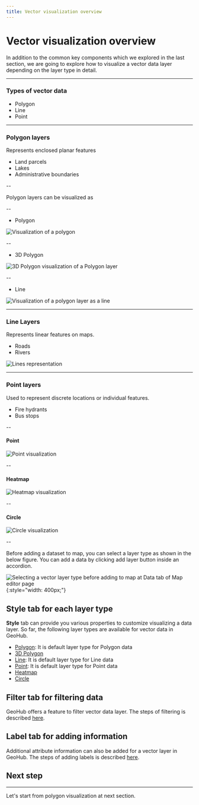 ```yaml
---
title: Vector visualization overview
---
```


# Vector visualization overview

<hidden>

In addition to the common key components which we explored in the last section, we are going to explore how to visualize a vector data layer depending on the layer type in detail.

</hidden>

---

### Types of vector data

- Polygon
- Line
- Point

---

### Polygon layers

Represents enclosed planar features

- Land parcels
- Lakes
- Administrative boundaries

--

Polygon layers can be visualized as

--

- Polygon

![Visualization of a polygon](../assets/visualization/visualizationPolygon.png)

--

- 3D Polygon

![3D Polygon visualization of a Polygon layer](../assets/visualization/vislualization-3D-Polygon.png)


--

- Line

![Visualization of a polygon layer as a line](../assets/visualization/visualization-Polygon-as-line.png)



---

### Line Layers

Represents linear features on maps.

- Roads
- Rivers

![Lines representation](../assets/visualization/visualizationLine.png)


---

### Point layers

Used to represent discrete locations or individual features.

- Fire hydrants
- Bus stops


--
#### Point

![Point visualization](../assets/visualization/visualizationPoint.png)

--
#### Heatmap

![Heatmap visualization](../assets/visualization/visualizationHeatmap.png)

--

#### Circle

![Circle visualization](../assets/visualization/visualizationCircle.png)


--


<hidden>

Before adding a dataset to map, you can select a layer type as shown in the below figure. You can add a data by clicking add layer button inside an accordion.

![Selecting a vector layer type before adding to map at Data tab of Map editor page](../assets/visualization/visualize_vector_select_type.png){:style="width: 400px;"}

<!-- .element style="height: 500px" -->





## Style tab for each layer type

**Style** tab can provide you various properties to customize visualizing a data layer. <hidden>So far, the following layer types are available for vector data in GeoHub.</hidden>



- [Polygon](./visualize_vector_polygon.md): It is default layer type for Polygon data
- [3D Polygon](./visualize_vector_3dpolygon.md)
- [Line](./visualize_vector_line.md): It is default layer type for Line data
- [Point](./visualize_vector_point.md): It is default layer type for Point data
- [Heatmap](./visualize_vector_heatmap.md)
- [Circle](./visualize_vector_circle.md)

## Filter tab for filtering data

GeoHub offers a feature to filter vector data layer. The steps of filtering is described [here](./visualize_vector_filter.md).

## Label tab for adding information

Additional attribute information can also be added for a vector layer in GeoHub. The steps of adding labels is described [here](./visualize_vector_label.md).



## Next step

</hidden>

---

Let's start from polygon visualization at next section.

